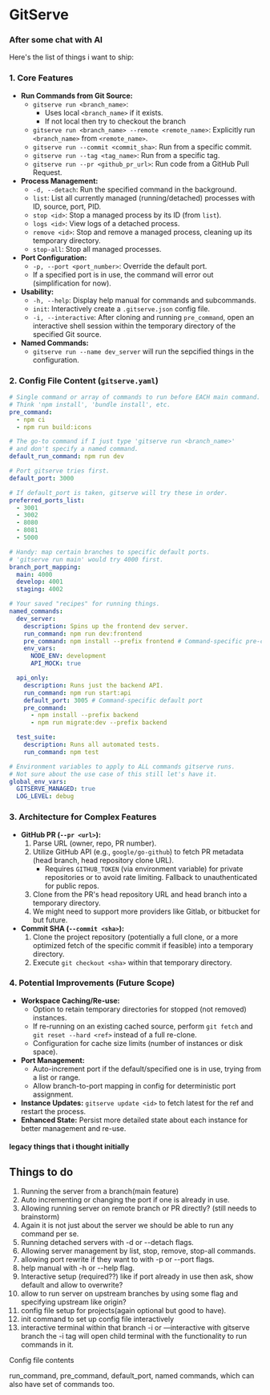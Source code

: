 # GitServe

### After some chat with AI

Here's the list of things i want to ship:

### 1. Core Features

- **Run Commands from Git Source:**
  - `gitserve run <branch_name>`:
    - Uses local `<branch_name>` if it exists.
    - If not local then try to checkout the branch
  - `gitserve run <branch_name> --remote <remote_name>`: Explicitly run `<branch_name>` from `<remote_name>`.
  - `gitserve run --commit <commit_sha>`: Run from a specific commit.
  - `gitserve run --tag <tag_name>`: Run from a specific tag.
  - `gitserve run --pr <github_pr_url>`: Run code from a GitHub Pull Request.
- **Process Management:**
  - `-d, --detach`: Run the specified command in the background.
  - `list`: List all currently managed (running/detached) processes with ID, source, port, PID.
  - `stop <id>`: Stop a managed process by its ID (from `list`).
  - `logs <id>`: View logs of a detached process.
  - `remove <id>`: Stop and remove a managed process, cleaning up its temporary directory.
  - `stop-all`: Stop all managed processes.
- **Port Configuration:**
  - `-p, --port <port_number>`: Override the default port.
  - If a specified port is in use, the command will error out (simplification for now).
- **Usability:**
  - `-h, --help`: Display help manual for commands and subcommands.
  - `init`: Interactively create a `.gitserve.json` config file.
  - `-i, --interactive`: After cloning and running `pre_command`, open an interactive shell session within the temporary directory of the specified Git source.
- **Named Commands:**
  - `gitserve run --name dev_server` will run the sepcified things in the configuration.

### 2. Config File Content (`gitserve.yaml`)

```yaml
# Single command or array of commands to run before EACH main command.
# Think 'npm install', 'bundle install', etc.
pre_command:
  - npm ci
  - npm run build:icons

# The go-to command if I just type 'gitserve run <branch_name>'
# and don't specify a named command.
default_run_command: npm run dev

# Port gitserve tries first.
default_port: 3000

# If default_port is taken, gitserve will try these in order.
preferred_ports_list:
  - 3001
  - 3002
  - 8080
  - 8081
  - 5000

# Handy: map certain branches to specific default ports.
# 'gitserve run main' would try 4000 first.
branch_port_mapping:
  main: 4000
  develop: 4001
  staging: 4002

# Your saved "recipes" for running things.
named_commands:
  dev_server:
    description: Spins up the frontend dev server.
    run_command: npm run dev:frontend
    pre_command: npm install --prefix frontend # Command-specific pre-command
    env_vars:
      NODE_ENV: development
      API_MOCK: true

  api_only:
    description: Runs just the backend API.
    run_command: npm run start:api
    default_port: 3005 # Command-specific default port
    pre_command:
      - npm install --prefix backend
      - npm run migrate:dev --prefix backend

  test_suite:
    description: Runs all automated tests.
    run_command: npm test

# Environment variables to apply to ALL commands gitserve runs.
# Not sure about the use case of this still let's have it.
global_env_vars:
  GITSERVE_MANAGED: true
  LOG_LEVEL: debug
```

### 3. Architecture for Complex Features

- **GitHub PR (`--pr <url>`):**
  1.  Parse URL (owner, repo, PR number).
  2.  Utilize GitHub API (e.g., `google/go-github`) to fetch PR metadata (head branch, head repository clone URL).
      - Requires `GITHUB_TOKEN` (via environment variable) for private repositories or to avoid rate limiting. Fallback to unauthenticated for public repos.
  3.  Clone from the PR's head repository URL and head branch into a temporary directory.
  4.  We might need to support more providers like Gitlab, or bitbucket for but future.
- **Commit SHA (`--commit <sha>`):**
  1.  Clone the project repository (potentially a full clone, or a more optimized fetch of the specific commit if feasible) into a temporary directory.
  2.  Execute `git checkout <sha>` within that temporary directory.

### 4. Potential Improvements (Future Scope)

- **Workspace Caching/Re-use:**
  - Option to retain temporary directories for stopped (not removed) instances.
  - If re-running on an existing cached source, perform `git fetch` and `git reset --hard <ref>` instead of a full re-clone.
  - Configuration for cache size limits (number of instances or disk space).
- **Port Management:**
  - Auto-increment port if the default/specified one is in use, trying from a list or range.
  - Allow branch-to-port mapping in config for deterministic port assignment.
- **Instance Updates:** `gitserve update <id>` to fetch latest for the ref and restart the process.
- **Enhanced State:** Persist more detailed state about each instance for better management and re-use.

#### legacy things that i thought initially

## Things to do

1. Running the server from a branch(main feature)
2. Auto incrementing or changing the port if one is already in use.
3. Allowing running server on remote branch or PR directly? (still needs to brainstorm)
4. Again it is not just about the server we should be able to run any command per se.
5. Running detached servers with -d or --detach flags.
6. Allowing server management by list, stop, remove, stop-all commands.
7. allowing port rewrite if they want to with -p or --port flags.
8. help manual with -h or --help flag.
9. Interactive setup (required??) like if port already in use then ask, show default and allow to overwrite?
10. allow to run server on upstream branches by using some flag and specifying upstream like origin?
11. config file setup for projects(again optional but good to have).
12. init command to set up config file interactively
13. interactive terminal within that branch -i or —interactive with gitserve branch the -i tag will open child terminal with the functionality to run commands in it.

Config file contents

run_command, pre_command, default_port, named commands, which can also have set of commands too.
